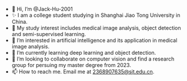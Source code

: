 - 👋 Hi, I’m @Jack-Hu-2001
- ✨ I am a college student studying in Shanghai Jiao Tong University in China.
- 🌱 My study interest includes medical image analysis, object detection and semi-supervised learning.
- 👀 I’m interested in artificial intelligence and its application in medical image analysis.
- 🌱 I’m currently learning deep learning and object detection.
- 💞️ I’m looking to collaborate on computer vision and find a research group for persuing my master degree from 2023.
- 📫 How to reach me. Email me at 2368907635@sjt.edu.cn. 

<!---
Jack-Hu-2001/Jack-Hu-2001 is a ✨ special ✨ repository because its `README.md` (this file) appears on your GitHub profile.
You can click the Preview link to take a look at your changes.
--->
